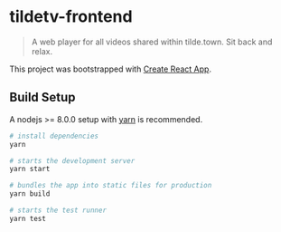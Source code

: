 # tildetv-frontend

> A web player for all videos shared within tilde.town. Sit back and relax.

This project was bootstrapped with [Create React App](https://github.com/facebookincubator/create-react-app).

## Build Setup

A nodejs >= 8.0.0 setup with [yarn](https://yarnpkg.com/) is recommended.

``` bash
# install dependencies
yarn

# starts the development server
yarn start

# bundles the app into static files for production
yarn build

# starts the test runner
yarn test
```

